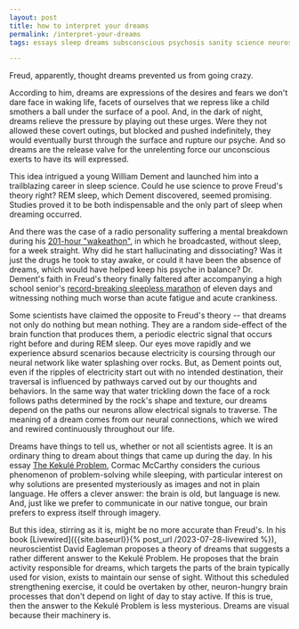 ```yaml
---
layout: post
title: how to interpret your dreams
permalink: /interpret-your-dreams
tags: essays sleep dreams subsconscious psychosis sanity science neuroscience neuroplasticity evolution problem-solving thinking freud william-dement david-eagleman cormac-mccarthy

---
```


Freud, apparently, thought dreams prevented us from going crazy.
<!--more-->
According to him, dreams are expressions of the desires and fears we don't dare face in waking life, facets of ourselves that we repress like a child smothers a ball under the surface of a pool.
And, in the dark of night, dreams relieve the pressure by playing out these urges.
Were they not allowed these covert outings, but blocked and pushed indefinitely, they would eventually burst through the surface and rupture our psyche.
And so dreams are the release valve for the unrelenting force our unconscious exerts to have its will expressed.

This idea intrigued a young William Dement and launched him into a trailblazing career in sleep science.
Could he use science to prove Freud's theory right?
REM sleep, which Dement discovered, seemed promising.
Studies proved it to be both indispensable and the only part of sleep when dreaming occurred.

And there was the case of a radio personality suffering a mental breakdown during his [201-hour "wakeathon"](https://en.wikipedia.org/wiki/Peter_Tripp), in which he broadcasted, without sleep, for a week straight.
Why did he start hallucinating and dissociating?
Was it just the drugs he took to stay awake, or could it have been the absence of dreams, which would have helped keep his psyche in balance?
Dr. Dement's faith in Freud's theory finally faltered after accompanying a high school senior's [record-breaking sleepless marathon](https://en.wikipedia.org/wiki/Randy_Gardner_sleep_deprivation_experiment) of eleven days and witnessing nothing much worse than acute fatigue and acute crankiness.

Some scientists have claimed the opposite to Freud's theory -- that dreams not only do nothing but mean nothing.
They are a random side-effect of the brain function that produces them, a periodic electric signal that occurs right before and during REM sleep.
Our eyes move rapidly and we experience absurd scenarios because electricity is coursing through our neural network like water splashing over rocks.
But, as Dement points out, even if the ripples of electricity start out with no intended destination, their traversal is influenced by pathways carved out by our thoughts and behaviors.
In the same way that water trickling down the face of a rock follows paths determined by the rock's shape and texture, our dreams depend on the paths our neurons allow electrical signals to traverse.
The meaning of a dream comes from our neural connections, which we wired and rewired continuously throughout our life.

Dreams have things to tell us, whether or not all scientists agree.
It is an ordinary thing to dream about things that came up during the day.
In his essay [The Kekulé Problem](https://nautil.us/the-kekul-problem-236574/), Cormac McCarthy considers the curious phenomenon of problem-solving while sleeping, with particular interest on why solutions are presented mysteriously as images and not in plain language.
He offers a clever answer: the brain is old, but language is new.
And, just like we prefer to communicate in our native tongue, our brain prefers to express itself through imagery.

But this idea, stirring as it is, might be no more accurate than Freud's.
In his book [Livewired]({{site.baseurl}}{% post_url /2023-07-28-livewired %}), neuroscientist David Eagleman proposes a theory of dreams that suggests a rather different answer to the Kekulé Problem.
He proposes that the brain activity responsible for dreams, which targets the parts of the brain typically used for vision, exists to maintain our sense of sight.
Without this scheduled strengthening exercise, it could be overtaken by other, neuron-hungry brain processes that don't depend on light of day to stay active.
If this is true, then the answer to the Kekulé Problem is less mysterious.
Dreams are visual because their machinery is.

